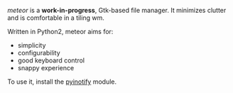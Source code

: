 
_meteor_ is a __work-in-progress__, Gtk-based file manager.
It minimizes clutter and is comfortable in a tiling wm.

Written in Python2, meteor aims for:
+ simplicity
+ configurability
+ good keyboard control
+ snappy experience

To use it, install the [pyinotify](https://github.com/seb-m/pyinotify) module.
